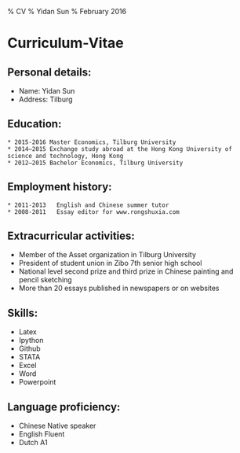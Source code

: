 % CV
% Yidan Sun
% February 2016


Curriculum-Vitae
=======

## Personal details:
  * Name: Yidan Sun
  * Address: Tilburg


## Education:
    * 2015-2016	Master Economics, Tilburg University 
    * 2014–2015	Exchange study abroad at the Hong Kong University of science and technology, Hong Kong
    * 2012–2015	Bachelor Economics, Tilburg University

## Employment history:
    * 2011-2013   English and Chinese summer tutor
    * 2008-2011   Essay editor for www.rongshuxia.com
 
## Extracurricular activities:
   * Member of the Asset organization in Tilburg University
   * President of student union in Zibo 7th senior high school
   * National level second prize and third prize in Chinese painting and pencil sketching
   * More than 20 essays published in newspapers or on websites

## Skills:
   * Latex
   * Ipython
   * Github
   * STATA
   * Excel
   * Word
   * Powerpoint

## Language proficiency:
   * Chinese Native speaker
   * English Fluent 		
   * Dutch A1




